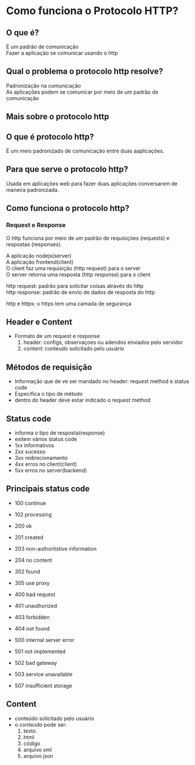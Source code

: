 # Como funciona o Protocolo HTTP?

## O que é?
É um padrão de comunicação<br>
Fazer a aplicação se comunicar usando o http<br>

## Qual o problema o protocolo http resolve?
Padronização na comunicação<br>
As aplicações podem se comunicar por meio de um padrão de comunicação<br>

## Mais sobre o protocolo http
## O que é protocolo http?
É um meio padronizado de comunicação entre duas aaplicações.<br>

## Para que serve o protocolo http?
Usada em aplicações web para fazer duas aplicações conversarem de maneira padronizada.<br>

## Como funciona o protocolo http?

### Request e Response
O http funciona por meio de um padrão de requisições (requests) e respostas (responses).<br>

A aplicação nodejs(server)<br>
A aplicação frontend(client)<br>
O client faz uma requisição (http request) para o server<br>
O server retorna uma resposta (http response) para o client<br>

http request: padrão para solicitar coisas através do http<br>
http response: padrão de envio de dados de resposta do http<br>

http e https: o https tem uma camada de segurança

## Header e Content
- Formato de um request e response
    1. header: configs, observaçoes ou adendos enviados pelo servidor
    2. content: conteudo solicitado pelo usuário

## Métodos de requisição
- Informação que de ve ser mandado no header: request method e status code
- Especifica o tipo de método
- dentro do header deve estar indicado o request method

## Status code
- informa o tipo de resposta(response)
- exitem vários status code
- 1xx informativos
- 2xx sucesso
- 3xx redirecionamento
- 4xx erros no client(client)
- 5xx erros no server(backend)

## Principais status code
- 100 continue
- 102 processing

- 200 ok
- 201 created
- 203 non-authoritstive information
- 204 no content

- 302 found
- 305 use proxy

- 400 bad request
- 401 unauthorized
- 403 forbidden
- 404 not found

- 500 internal server error
- 501 not implemented
- 502 bad gateway
- 503 service unavailable
- 507 insufficient storage

## Content
- conteúdo solicitado pelo usuário
- o conteúdo pode ser:
    1. texto
    2. html
    3. código
    4. arquivo xml
    5. arquivo json